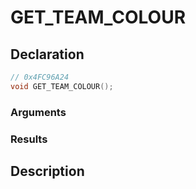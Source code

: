 # GET_TEAM_COLOUR

## Declaration
```cpp
// 0x4FC96A24
void GET_TEAM_COLOUR();
```

### Arguments

### Results

## Description
